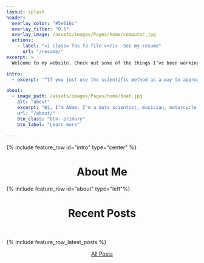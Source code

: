 ```yaml
---
layout: splash
header:
  overlay_color: "#5e616c"
  overlay_filter: "0.5"
  overlay_image: /assets/images/Pages/home/computer.jpg
  actions:
    - label: "<i class='fas fa-file'></i>  See my resume"
      url: "/resume/"
excerpt: >
  Welcome to my website. Check out some of the things I’ve been working on recently, and feel free to contact me if you have any questions.<br>

intro:  
  - excerpt: '“If you just use the scientific method as a way to approach data-intensive projects, I think you’re more apt to be successful with your outcome.” *-* *Bob Hayes*'

about:
  - image_path: /assets/images/Pages/home/boat.jpg
    alt: "about"
    excerpt: "Hi, I’m Adam. I'm a data scientist, musician, motorcycle rider, woodworker, traveler, hiker, chef, volleyballer, snowboarder, learner, and more. To put it simply, I like creating things, solving problems, and having memorable experiences."
    url: "/about/"
    btn_class: "btn--primary"
    btn_label: "Learn more"
 
---
```

{% include feature_row id="intro" type="center" %}

<h1 align="center">About Me</h1>

{% include feature_row id="about" type="left"%}

<h1 align="center">Recent Posts</h1> <br>

{% include feature_row_latest_posts %}

<p align="center"><a href="https://adamreynoldsdata.com/blog/">All Posts</a></p>
